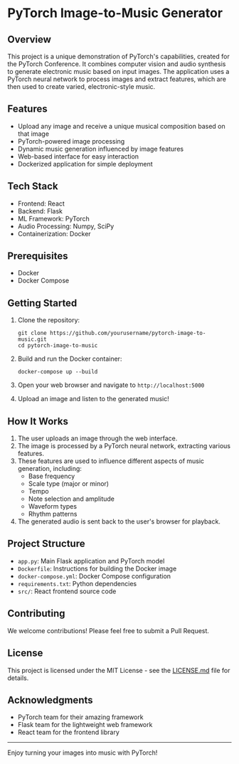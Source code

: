 # PyTorch Image-to-Music Generator

## Overview

This project is a unique demonstration of PyTorch's capabilities, created for the PyTorch Conference. It combines computer vision and audio synthesis to generate electronic music based on input images. The application uses a PyTorch neural network to process images and extract features, which are then used to create varied, electronic-style music.

## Features

- Upload any image and receive a unique musical composition based on that image
- PyTorch-powered image processing
- Dynamic music generation influenced by image features
- Web-based interface for easy interaction
- Dockerized application for simple deployment

## Tech Stack

- Frontend: React
- Backend: Flask
- ML Framework: PyTorch
- Audio Processing: Numpy, SciPy
- Containerization: Docker

## Prerequisites

- Docker
- Docker Compose

## Getting Started

1. Clone the repository:

   ```
   git clone https://github.com/yourusername/pytorch-image-to-music.git
   cd pytorch-image-to-music
   ```

2. Build and run the Docker container:

   ```
   docker-compose up --build
   ```

3. Open your web browser and navigate to `http://localhost:5000`

4. Upload an image and listen to the generated music!

## How It Works

1. The user uploads an image through the web interface.
2. The image is processed by a PyTorch neural network, extracting various features.
3. These features are used to influence different aspects of music generation, including:
   - Base frequency
   - Scale type (major or minor)
   - Tempo
   - Note selection and amplitude
   - Waveform types
   - Rhythm patterns
4. The generated audio is sent back to the user's browser for playback.

## Project Structure

- `app.py`: Main Flask application and PyTorch model
- `Dockerfile`: Instructions for building the Docker image
- `docker-compose.yml`: Docker Compose configuration
- `requirements.txt`: Python dependencies
- `src/`: React frontend source code

## Contributing

We welcome contributions! Please feel free to submit a Pull Request.

## License

This project is licensed under the MIT License - see the [LICENSE.md](LICENSE.md) file for details.

## Acknowledgments

- PyTorch team for their amazing framework
- Flask team for the lightweight web framework
- React team for the frontend library

---

Enjoy turning your images into music with PyTorch!
